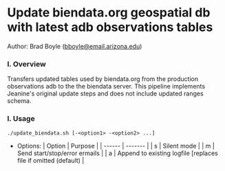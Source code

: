 # Update biendata.org geospatial db with latest adb observations tables

Author: Brad Boyle (bboyle@email.arizona.edu)  

### I. Overview

Transfers updated tables used by biendata.org from the production observations adb to the the biendata server. This pipeline implements Jeanine's original update steps and does not include updated ranges schema.

### I. Usage

```
./update_biendata.sh [-<option1> -<option2> ...]
```


* Options:
| Option | Purpose |
| ------ | ------- |
| s      | Silent mode |
| m      | Send start/stop/error ermails |
| a      | Append to existing logfile [replaces file if omitted (default) |
